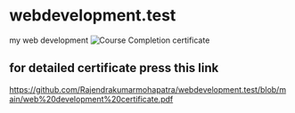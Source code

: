 # webdevelopment.test
my web development 
![Course Completion certificate](https://github.com/Rajendrakumarmohapatra/webdevelopment.test/blob/main/Webdevelopment%20certificate.png)

## for detailed certificate press this link
https://github.com/Rajendrakumarmohapatra/webdevelopment.test/blob/main/web%20development%20certificate.pdf
